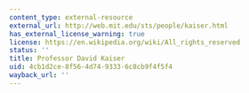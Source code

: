 ```yaml
---
content_type: external-resource
external_url: http://web.mit.edu/sts/people/kaiser.html
has_external_license_warning: true
license: https://en.wikipedia.org/wiki/All_rights_reserved
status: ''
title: Professor David Kaiser
uid: 4cb1d2ce-8f56-4d74-9333-6c8cb9f4f5f4
wayback_url: ''
---
```

